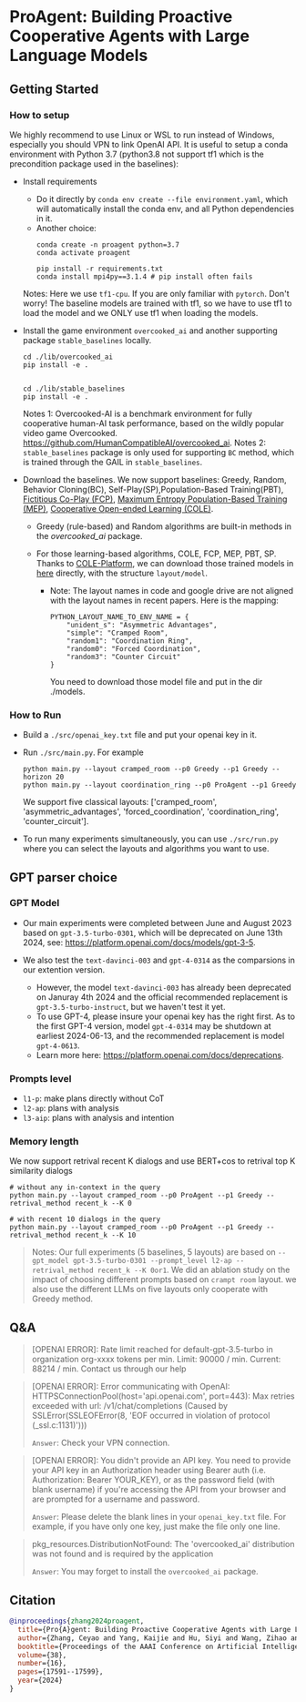 # ProAgent: Building Proactive Cooperative Agents with Large Language Models

## Getting Started

### How to setup
We highly recommend to use Linux or WSL to run instead of Windows, especially you should VPN to link OpenAI API.
It is useful to setup a conda environment with Python 3.7 (python3.8 not support tf1 which is the precondition package used in the baselines):
- Install requirements
    - Do it directly by `conda env create --file environment.yaml`, which will automatically install the conda env, and all Python dependencies in it.
    - Another choice:
        ```
        conda create -n proagent python=3.7
        conda activate proagent

        pip install -r requirements.txt 
        conda install mpi4py==3.1.4 # pip install often fails
        ```

    Notes: Here we use `tf1-cpu`. If you are only familiar with `pytorch`. Don't worry! The baseline models are trained with tf1, so we have to use tf1 to load the model and we ONLY use tf1 when loading the models.

- Install the game environment `overcooked_ai` and another supporting package `stable_baselines` locally.
    ```
    cd ./lib/overcooked_ai
    pip install -e .

    
    cd ./lib/stable_baselines
    pip install -e .
    ```
    Notes 1: Overcooked-AI is a benchmark environment for fully cooperative human-AI task performance, based on the wildly popular video game Overcooked. https://github.com/HumanCompatibleAI/overcooked_ai.
    Notes 2: `stable_baselines` package is only used for supporting `BC` method, which is trained through the GAIL in `stable_baselines`. 


- Download the baselines. We now support baselines: Greedy, Random, Behavior Cloning(BC), Self-Play(SP),Population-Based Training(PBT), [Fictitious Co-Play (FCP)](https://arxiv.org/abs/2110.08176), [Maximum Entropy Population-Based Training (MEP)](https://arxiv.org/abs/2112.11701), [Cooperative Open-ended Learning (COLE)](https://arxiv.org/abs/2302.04831).
    - Greedy (rule-based) and Random algorithms are built-in methods in the *overcooked_ai* package.
    - For those learning-based algorithms, COLE, FCP, MEP, PBT, SP. Thanks to [COLE-Platform](https://github.com/liyang619/COLE-Platform), we can download those trained models in [here](https://drive.google.com/drive/folders/1s88a_muyG6pVlfcKDKop6R1Fhxr8dcGH) directly, with the structure `layout/model`. 

        - Note: The layout names in code and google drive are not aligned with the layout names in recent papers. Here is the mapping:
            ```
            PYTHON_LAYOUT_NAME_TO_ENV_NAME = {
                "unident_s": "Asymmetric Advantages",
                "simple": "Cramped Room",
                "random1": "Coordination Ring",
                "random0": "Forced Coordination",
                "random3": "Counter Circuit"
            }
            ```
            You need to download those model file and put in the dir ./models.

### How to Run

- Build a `./src/openai_key.txt` file and put your openai key in it. 
- Run `./src/main.py`. For example

    ```
    python main.py --layout cramped_room --p0 Greedy --p1 Greedy --horizon 20
    python main.py --layout coordination_ring --p0 ProAgent --p1 Greedy
    ```
    We support five classical layouts: ['cramped_room', 'asymmetric_advantages', 'forced_coordination', 'coordination_ring', 'counter_circuit'].

- To run many experiments simultaneously, you can use `./src/run.py` where you can select the layouts and algorithms you want to use.



## GPT parser choice

### GPT Model 

- Our main experiments were completed between June and August 2023 based on `gpt-3.5-turbo-0301`, which will be deprecated on June 13th 2024, see: https://platform.openai.com/docs/models/gpt-3-5.

- We also test the `text-davinci-003` and `gpt-4-0314` as the comparsions in our extention version. 
    - However, the model `text-davinci-003` has already been deprecated on Januray 4th 2024 and the official recommended replacement is `gpt-3.5-turbo-instruct`, but we haven't test it yet. 
    - To use GPT-4, please insure your openai key has the right first. As to the first GPT-4 version, model `gpt-4-0314` may be shutdown at earliest 2024-06-13, and the recommended replacement is model `gpt-4-0613`.
    - Learn more here: https://platform.openai.com/docs/deprecations. 

### Prompts level 

- `l1-p`: make plans directly without CoT 
- `l2-ap`: plans with analysis 
- `l3-aip`: plans with analysis and intention


### Memory length
We now support retrival recent K dialogs and use BERT+cos to retrival top K similarity dialogs
```
# without any in-context in the query
python main.py --layout cramped_room --p0 ProAgent --p1 Greedy --retrival_method recent_k --K 0

# with recent 10 dialogs in the query
python main.py --layout cramped_room --p0 ProAgent --p1 Greedy --retrival_method recent_k --K 10
```

> Notes: Our full experiments (5 baselines, 5 layouts) are based on `--gpt_model gpt-3.5-turbo-0301 --prompt_level l2-ap --retrival_method recent_k --K 0or1`. 
We did an ablation study on the impact of choosing different prompts based on `crampt room` layout.
we also use the different LLMs on five layouts only cooperate with Greedy method.


## Q&A 

> [OPENAI ERROR]: Rate limit reached for default-gpt-3.5-turbo in organization org-xxxx tokens per min. Limit: 90000 / min. Current: 88214 / min. Contact us through our help

> [OPENAI ERROR]: Error communicating with OpenAI: HTTPSConnectionPool(host='api.openai.com', port=443): Max retries exceeded with url: /v1/chat/completions (Caused by       
SSLError(SSLEOFError(8, 'EOF occurred in violation of protocol (_ssl.c:1131)')))
>
> `Answer`: Check your VPN connection.

> [OPENAI ERROR]: You didn't provide an API key. You need to provide your API key in an Authorization header using Bearer
auth (i.e. Authorization: Bearer YOUR_KEY), or as the password field (with blank username) if you're accessing the API
from your browser and are prompted for a username and password.
>
> `Answer`: Please delete the blank lines in your `openai_key.txt` file. For example, if you have only one key, just make the file only one line.

> pkg_resources.DistributionNotFound: The 'overcooked_ai' distribution was not found and is required by the application
>
> `Answer`: You may forget to install the `overcooked_ai` package.


## Citation

```bibtex
@inproceedings{zhang2024proagent,
  title={Pro{A}gent: Building Proactive Cooperative Agents with Large Language Models},
  author={Zhang, Ceyao and Yang, Kaijie and Hu, Siyi and Wang, Zihao and Li, Guanghe and Sun, Yihang and Zhang, Cheng and Zhang, Zhaowei and Liu, Anji and Zhu, Song-Chun and Chang, Xiaojun and Zhang, Junge and Yin, Feng and Liang, Yitao  and Yang, Yaodong},
  booktitle={Proceedings of the AAAI Conference on Artificial Intelligence},
  volume={38},
  number={16},
  pages={17591--17599},
  year={2024}
}
```
